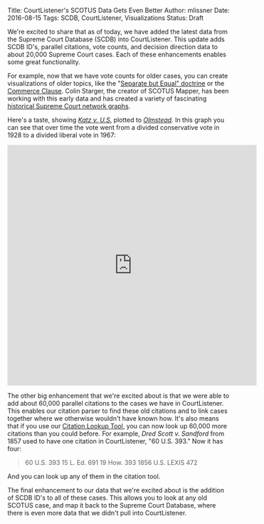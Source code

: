 Title: CourtListener's SCOTUS Data Gets Even Better
Author: mlissner
Date: 2016-08-15
Tags: SCDB, CourtListener, Visualizations
Status: Draft

We're excited to share that as of today, we have added the latest data from the Supreme Court Database (SCDB) into CourtListener. This update adds SCDB ID's, parallel citations, vote counts, and decision direction data to about 20,000 Supreme Court cases. Each of these enhancements enables some great functionality.

For example, now that we have vote counts for older cases, you can create visualizations of older topics, like the "[Separate but Equal" doctrine][sbe] or the [Commerce Clause][cc]. Colin Starger, the creator of SCOTUS Mapper, has been working with this early data and has created a variety of fascinating [historical Supreme Court network graphs][hscotus]. 

Here's a taste, showing *[Katz v. U.S.][k]* plotted to *[Olmstead][o]*. In this graph you can see that over time the vote went from a divided conservative vote in 1928 to a divided liberal vote in 1967:

<iframe height="540" width="560" src="https://www.courtlistener.com/visualizations/scotus-mapper/962/embed/?dos=2&type=spaeth&xaxis=time" frameborder="0" allowfullscreen></iframe>

The other big enhancement that we're excited about is that we were able to add about 60,000 parallel citations to the cases we have in CourtListener. This enables our citation parser to find these old citations and to link cases together where we otherwise wouldn't have known how. It's also means that if you use our [Citation Lookup Tool][c], you can now look up 60,000 more citations than you could before. For example, *Dred Scott v. Sandford* from 1857 used to have one citation in CourtListener, "60 U.S. 393." Now it has four:

> 60 U.S. 393
> 15 L. Ed. 691
> 19 How. 393
> 1856 U.S. LEXIS 472

And you can look up any of them in the citation tool.

The final enhancement to our data that we're excited about is the addition of SCDB ID's to all of these cases. This allows you to look at any old SCOTUS case, and map it back to the Supreme Court Database, where there is even more data that we didn't pull into CourtListener. 
   
[c]: https://www.courtlistener.com/c/
[sbe]: https://www.courtlistener.com/visualizations/scotus-mapper/968/plessy-1896-to-brown-1954/?dos=3&type=dos&xaxis=time
[cc]: https://www.courtlistener.com/visualizations/scotus-mapper/958/swift-1905-to-schechter-poultry-1935/?dos=2&type=dos&xaxis=time
[hscotus]: http://home.ubalt.edu/id86mp66/scotusmapper/Historical_SCOTUS.html
[o]: https://www.courtlistener.com/opinion/101320/olmstead-v-united-states/
[k]: https://www.courtlistener.com/opinion/107564/katz-v-united-states/
